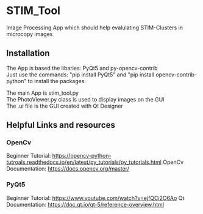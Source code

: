 # STIM_Tool
Image Processing App which should help evalulating STIM-Clusters in microcopy images
## Installation
The App is based the libaries: PyQt5 and py-opencv-contrib\
Just use the commands: "pip install PyQt5" and "pip install opencv-contrib-python" to install the packages.

The main App is stim_tool.py\
The PhotoViewer.py class is used to display images on the GUI\
The .ui file is the GUI created with Qt Designer

## Helpful Links and resources
### OpenCv
Beginner Tutorial:      https://opencv-python-tutroals.readthedocs.io/en/latest/py_tutorials/py_tutorials.html
OpenCv Documentation:   https://docs.opencv.org/master/

### PyQt5
Beginner Tutorial:      https://www.youtube.com/watch?v=ejfQCi2O6Ao
Qt Documentation:       https://doc.qt.io/qt-5/reference-overview.html
